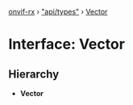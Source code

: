 [onvif-rx](../README.md) › ["api/types"](../modules/_api_types_.md) › [Vector](_api_types_.vector.md)

# Interface: Vector

## Hierarchy

* **Vector**
